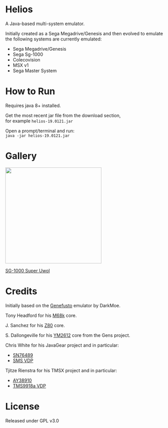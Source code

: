 # Helios

A Java-based multi-system emulator.

Initially created as a Sega Megadrive/Genesis and then evolved to emulate
the following systems are currently emulated:
- Sega Megadrive/Genesis
- Sega Sg-1000
- Colecovision
- MSX v1
- Sega Master System

# How to Run
Requires java 8+ installed.

Get the most recent jar file from the download section,  
for example `helios-19.0121.jar`

Open a prompt/terminal and run:  
`java -jar helios-19.0121.jar`

# Gallery

<img src="site/super_uwol.png" width="300">

[SG-1000 Super Uwol](http://www.mojontwins.com/juegos_mojonos/super-uwol-sg-1000)


# Credits

Initially based on the [Genefusto](https://github.com/DarkMoe/genefusto) emulator by DarkMoe.

Tony Headford for his [M68k](https://github.com/tonyheadford/m68k) core.

J. Sanchez for his [Z80](https://github.com/jsanchezv/Z80Core) core.

S. Dallongeville for his [YM2612](https://github.com/rofl0r/gens) core from the Gens project.

Chris White for his JavaGear project and in particular:
- [SN76489](http://javagear.sourceforge.net/source-repository.html)
- [SMS VDP](http://javagear.sourceforge.net/source-repository.html)

Tjitze Rienstra for his TMSX project and in particular:
- [AY38910](https://github.com/tjitze/TMSX)
- [TMS9918a VDP](https://github.com/tjitze/TMSX)

# License
Released under GPL v3.0
